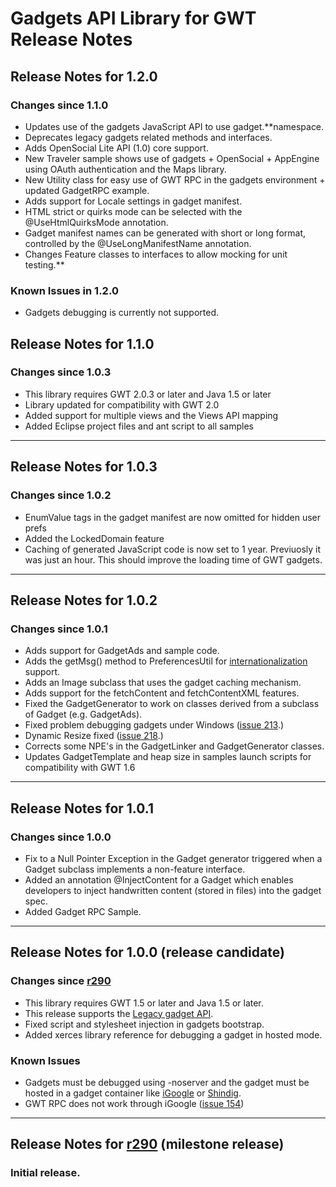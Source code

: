# Gadgets API Library for GWT Release Notes #

## Release Notes for 1.2.0 ##
### Changes since 1.1.0 ###

  * Updates use of the gadgets JavaScript API to use gadget.**namespace.
  * Deprecates legacy gadgets related methods and interfaces.
  * Adds OpenSocial Lite API (1.0) core support.
  * New Traveler sample shows use of gadgets + OpenSocial + AppEngine using OAuth authentication and the Maps library.
  * New Utility class for easy use of GWT RPC in the gadgets environment + updated GadgetRPC example.
  * Adds support for Locale settings in gadget manifest.
  * HTML strict or quirks mode can be selected with the @UseHtmlQuirksMode annotation.
  * Gadget manifest names can be generated with short or long format, controlled by the @UseLongManifestName annotation.
  * Changes Feature classes to interfaces to allow mocking for unit testing.**

### Known Issues in 1.2.0 ###

  * Gadgets debugging is currently not supported.

## Release Notes for 1.1.0 ##
### Changes since 1.0.3 ###

  * This library requires GWT 2.0.3 or later and Java 1.5 or later
  * Library updated for compatibility with GWT 2.0
  * Added support for multiple views and the Views API mapping
  * Added Eclipse project files and ant script to all samples


---

## Release Notes for 1.0.3 ##
### Changes since 1.0.2 ###

  * EnumValue tags in the gadget manifest are now omitted for hidden user prefs
  * Added the LockedDomain feature
  * Caching of generated JavaScript code is now set to 1 year. Previuosly it was just an hour. This should improve the loading time of GWT gadgets.


---

## Release Notes for 1.0.2 ##
### Changes since 1.0.1 ###

  * Adds support for GadgetAds and sample code.
  * Adds the getMsg() method to PreferencesUtil for <a href='http://code.google.com/apis/gadgets/docs/i18n.html#Displaying'>internationalization</a> support.
  * Adds an Image subclass that uses the gadget caching mechanism.
  * Adds support for the fetchContent and fetchContentXML features.
  * Fixed the GadgetGenerator to work on classes derived from a subclass of Gadget (e.g. GadgetAds).
  * Fixed problem debugging gadgets under Windows (<a href='http://code.google.com/p/gwt-google-apis/issues/detail?id=213'><a href='https://code.google.com/p/gwt-google-apis/issues/detail?id=213'>issue 213</a></a>.)
  * Dynamic Resize fixed (<a href='http://code.google.com/p/gwt-google-apis/issues/detail?id=218'><a href='https://code.google.com/p/gwt-google-apis/issues/detail?id=218'>issue 218</a></a>.)
  * Corrects some NPE's in the GadgetLinker and GadgetGenerator classes.
  * Updates GadgetTemplate and heap size in samples launch scripts for compatibility with GWT 1.6


---

## Release Notes for 1.0.1 ##
### Changes since 1.0.0 ###

  * Fix to a Null Pointer Exception in the Gadget generator triggered when a Gadget subclass implements a non-feature interface.
  * Added an annotation @InjectContent for a Gadget which enables developers to inject handwritten content (stored in files) into the gadget spec.
  * Added Gadget RPC Sample.


---

## Release Notes for 1.0.0 (release candidate) ##
### Changes since [r290](https://code.google.com/p/gwt-google-apis/source/detail?r=290) ###

  * This library requires GWT 1.5 or later and Java 1.5 or later.
  * This release supports the [Legacy gadget API](http://code.google.com/apis/gadgets/docs/legacy/dev_guide.html).
  * Fixed script and stylesheet injection in gadgets bootstrap.
  * Added xerces library reference for debugging a gadget in hosted mode.

### Known Issues ###

  * Gadgets must be debugged using -noserver and the gadget must be hosted in a gadget container like [iGoogle](http://www.google.com/ig) or [Shindig](http://incubator.apache.org/shindig/).
  * GWT RPC does not work through iGoogle ([issue 154](https://code.google.com/p/gwt-google-apis/issues/detail?id=154))


---

## Release Notes for [r290](https://code.google.com/p/gwt-google-apis/source/detail?r=290) (milestone release) ##

### Initial release. ###